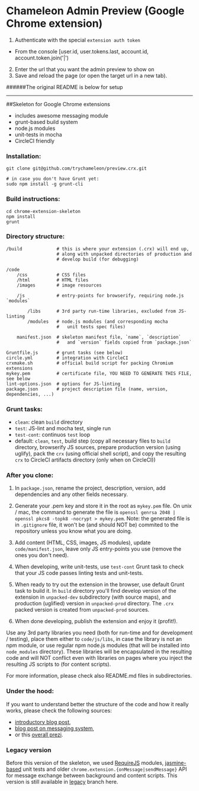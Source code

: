 # Chameleon Admin Preview (Google Chrome extension)

1. Authenticate with the special `extension auth token`
 - From the console [user.id, user.tokens.last, account.id, account.token.join('|')
2. Enter the url that you want the admin preview to show on
3. Save and reload the page (or open the target url in a new tab).

######The original README is below for setup

---------------------------

##Skeleton for Google Chrome extensions

* includes awesome messaging module
* grunt-based build system
* node.js modules
* unit-tests in mocha
* CircleCI friendly

### Installation:

    git clone git@github.com/trychameleon/preview.crx.git

    # in case you don't have Grunt yet:
    sudo npm install -g grunt-cli

### Build instructions:

    cd chrome-extension-skeleton
    npm install
    grunt

### Directory structure:

    /build             # this is where your extension (.crx) will end up,
                       # along with unpacked directories of production and
                       # develop build (for debugging)

    /code
        /css           # CSS files
        /html          # HTML files
        /images        # image resources

        /js            # entry-points for browserify, requiring node.js `modules`

            /libs      # 3rd party run-time libraries, excluded from JS-linting
            /modules   # node.js modules (and corresponding mocha
                       #   unit tests spec files)

        manifest.json  # skeleton manifest file, `name`, `description`
                       #   and `version` fields copied from `package.json`

    Gruntfile.js       # grunt tasks (see below)
    circle.yml         # integration with CircleCI
    crxmake.sh         # official build script for packing Chromium extensions
    mykey.pem          # certificate file, YOU NEED TO GENERATE THIS FILE, see below
    lint-options.json  # options for JS-linting
    package.json       # project description file (name, version, dependencies, ...)

### Grunt tasks:

* `clean`: clean `build` directory
* `test`: JS-lint and mocha test, single run
* `test-cont`: continuos `test` loop
* default: `clean`, `test`, build step (copy all necessary files to `build`
  directory, browserify JS sources, prepare production version (using uglify),
  pack the `crx` (using official shell script), and copy the resulting `crx` to
  CircleCI artifacts directory (only when on CircleCI))

### After you clone:

1. In `package.json`, rename the project, description, version, add dependencies
and any other fields necessary.

2. Generate your .pem key and store it in the root as `mykey.pem` file. On
unix / mac, the command to generate the file is
`openssl genrsa 2048 | openssl pkcs8 -topk8 -nocrypt > mykey.pem`.
Note: the generated file is in `.gitignore` file, it won't be (and should NOT
be) commited to the repository unless you know what you are doing.

3. Add content (HTML, CSS, images, JS modules), update `code/manifest.json`,
leave only JS entry-points you use (remove the ones you don't need).

4. When developing, write unit-tests, use `test-cont` Grunt task to check that
your JS code passes linting tests and unit-tests.

5. When ready to try out the extension in the browser, use default Grunt task to
build it. In `build` directory you'll find develop version of the extension in
`unpacked-dev` subdirectory (with source maps), and production (uglified)
version in `unpacked-prod` directory. The `.crx` packed version is created from
`unpacked-prod` sources.

6. When done developing, publish the extension and enjoy it (profit!).

Use any 3rd party libraries you need (both for run-time and for development /
testing), place them either to `code/js/libs`, in case the library is not an npm
module, or use regular npm node.js modules (that will be installed into
`node_modules` directory). These libraries will be encapsulated in the resulting
code and will NOT conflict even with libraries on pages where you inject the
resulting JS scripts to (for content scripts).

For more information, please check also README.md files in subdirectories.

### Under the hood:

If you want to understand better the structure of the code and how it really
works, please check the following sources:

* [introductory blog post](https://blog.javascripting.com/2014/06/18/the-chrome-extension-skeleton-building-modular-extensions-with-grunt-and-browserify/),
* [blog post on messaging system](https://blog.javascripting.com/2014/08/11/the-chrome-extension-skeleton-messaging-system/),
* or this [overall prezi](http://prezi.com/yxj7zs7ixlmw/chrome-extension-skeleton/).

### Legacy version

Before this version of the skeleton, we used [RequireJS](http://requirejs.org/)
modules, [jasmine-based](http://jasmine.github.io/) unit tests and older
`chrome.extension.{onMessage|sendMessage}` API for message exchange between
background and content scripts. This version is still available in
[legacy](https://github.com/salsita/chrome-extension-skeleton/tree/legacy)
branch here.
